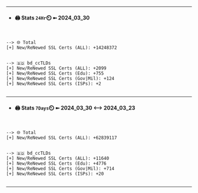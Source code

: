 

---
- #### 🖨️ **Stats** `24Hr`⏲️ ➼ 2024_03_30
```console


--> 🌐 Total
[+] New/ReNewed SSL Certs (ALL): +14248372


--> 🇧🇩 bd_ccTLDs
[+] New/ReNewed SSL Certs (ALL): +2099
[+] New/ReNewed SSL Certs (Edu): +755
[+] New/ReNewed SSL Certs (Gov|Mil): +124
[+] New/ReNewed SSL Certs (ISPs): +2


```

---
- #### 🖨️ **Stats** `7Days`⏲️ ➼ 2024_03_30 <--> 2024_03_23
```console


--> 🌐 Total
[+] New/ReNewed SSL Certs (ALL): +62839117


--> 🇧🇩 bd_ccTLDs
[+] New/ReNewed SSL Certs (ALL): +11640
[+] New/ReNewed SSL Certs (Edu): +4776
[+] New/ReNewed SSL Certs (Gov|Mil): +714
[+] New/ReNewed SSL Certs (ISPs): +20


```

---

